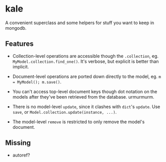 kale
====

A convenient superclass and some helpers for stuff you want to keep in mongodb.


Features
--------

 * Collection-level operations are accessible though the `.collection`,
   eg. `MyModel.collection.find_one()`. It's verbose, but explicit is
   better than implicit.

 * Document-level operations are ported down directly to the model, eg.
   `m = MyModel(); m.save()`.

 * You can't access top-level document keys though dot notation on the
   models after they've been retrieved from the database. urmurmurm.

 * There is no model-level `update`, since it clashes with `dict`'s `update`.
   Use `save`, or `Model.collection.update(instance, ...)`.

 * The model-level `remove` is restricted to only remove the model's document.


Missing
-------

 * autoref?
